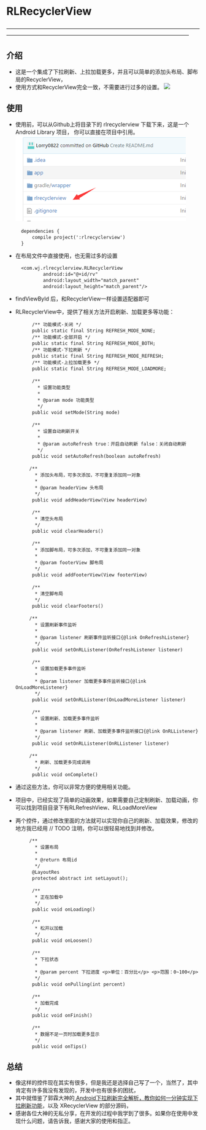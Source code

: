 # RLRecyclerView
——————————————————————————————————————————————————————————————————————
## 介绍
* 这是一个集成了下拉刷新、上拉加载更多，并且可以简单的添加头布局、脚布局的RecyclerView，
* 使用方式和RecyclerView完全一致，不需要进行过多的设置。
![](RMPIC\b.gif)

## 使用
* 使用前，可以从Github上将目录下的 rlrecyclerview 下载下来，这是一个Android Library 项目，
你可以直接在项目中引用。![](https://github.com/Lorry0822/RLRecyclerView/blob/master/RMPIC/a.png)


		dependencies {
		    compile project(':rlrecyclerview')
		}


* 在布局文件中直接使用，也无需过多的设置
		
		<com.wj.rlrecyclerview.RLRecyclerView
		        android:id="@+id/rv"
		        android:layout_width="match_parent"
		        android:layout_height="match_parent"/>

* findViewById 后，和RecyclerView一样设置适配器即可

* RLRecyclerView中，提供了相关方法开启刷新、加载更多等功能：

			/** 功能模式-关闭 */
			public static final String REFRESH_MODE_NONE;
			/** 功能模式-全部开启 */
			public static final String REFRESH_MODE_BOTH;
			/** 功能模式-下拉刷新 */
			public static final String REFRESH_MODE_REFRESH;
			/** 功能模式-上拉加载更多 */
			public static final String REFRESH_MODE_LOADMORE;

		    /**
		      * 设置功能类型
		      *
		      * @param mode 功能类型
		      */
		    public void setMode(String mode) 
		
		    /**
		      * 设置自动刷新开关
		      *
		      * @param autoRefresh true：开启自动刷新 false：关闭自动刷新
		      */
		    public void setAutoRefresh(boolean autoRefresh)

		   /**
		     * 添加头布局，可多次添加，不可重复添加同一对象
		     *
		     * @param headerView 头布局
		     */
		    public void addHeaderView(View headerView)
		
		    /**
		     * 清空头布局
		     */
		    public void clearHeaders() 
		
		    /**
		     * 添加脚布局，可多次添加，不可重复添加同一对象
		     *
		     * @param footerView 脚布局
		     */
		    public void addFooterView(View footerView)
		
		    /**
		     * 清空脚布局
		     */
		    public void clearFooters()
		
		   /**
		     * 设置刷新事件监听
		     *
		     * @param listener 刷新事件监听接口{@link OnRefreshListener}
		     */
		    public void setOnRLListener(OnRefreshListener listener)
		
		    /**
		     * 设置加载更多事件监听
		     *
		     * @param listener 加载更多事件监听接口{@link OnLoadMoreListener}
		     */
		    public void setOnRLListener(OnLoadMoreListener listener)
		
		    /**
		     * 设置刷新、加载更多事件监听
		     *
		     * @param listener 刷新、加载更多事件监听接口{@link OnRLListener}
		     */
		    public void setOnRLListener(OnRLListener listener) 

		   /**
		     * 刷新、加载更多完成调用
		     */
		    public void onComplete() 

* 通过这些方法，你可以非常方便的使用相关功能。
* 项目中，已经实现了简单的动画效果，如果需要自己定制刷新、加载动画，你可以找到项目目录下有RLRefreshView、RLLoadMoreView
* 两个控件，通过修改里面的方法就可以实现你自己的刷新、加载效果，修改的地方我已经用 // TODO 注明，你可以很轻易地找到并修改。

		   /**
		     * 设置布局
		     *
		     * @return 布局id
		     */
		    @LayoutRes
		    protected abstract int setLayout();
		
		    /**
		     * 正在加载中
		     */
		    public void onLoading()
		
		    /**
		     * 松开以加载
		     */
		    public void onLoosen()
		
		    /**
		     * 下拉状态
		     *
		     * @param percent 下拉进度 <p>单位：百分比</p> <p>范围：0~100</p>
		     */
		    public void onPulling(int percent)
		
		    /**
		     * 加载完成
		     */
		    public void onFinish() 
		
		    /**
		     * 数据不足一页时加载更多显示
		     */
		    public void onTips()

## 总结

* 像这样的控件现在其实有很多，但是我还是选择自己写了一个，当然了，其中肯定有许多我没有发现的，开发中也有很多的困扰，
* 其中就借鉴了郭霖大神的[ Android下拉刷新完全解析，教你如何一分钟实现下拉刷新功能](http://blog.csdn.net/guolin_blog/article/details/9255575)，以及 XRecyclerView 的部分源码，
* 感谢各位大神的无私分享，在开发的过程中我学到了很多。如果你在使用中发现什么问题，请告诉我，感谢大家的使用和指正。


